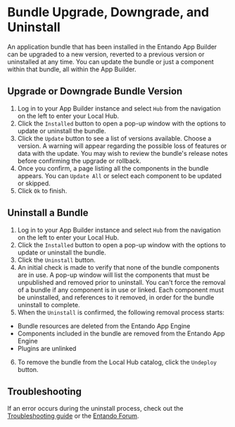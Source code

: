 # Bundle Upgrade, Downgrade, and Uninstall
An application bundle that has been installed in the Entando App Builder can be upgraded to a new version, reverted to a previous version or uninstalled at any time. You can update the bundle or just a component within that bundle, all within the App Builder. 

## Upgrade or Downgrade Bundle Version

1. Log in to your App Builder instance and select `Hub` from the navigation on the left to enter your Local Hub.
2. Click the `Installed` button to open a pop-up window with the options to update or uninstall the bundle. 
3. Click the `Update` button to see a list of versions available. Choose a version. A warning will appear regarding the possible loss of features or data with the update. You may wish to review the bundle's release notes before confirming the upgrade or rollback. 
4. Once you confirm, a page listing all the components in the bundle appears. You can `Update All` or select each component to be updated or skipped. 
5. Click `Ok` to finish. 

## Uninstall a Bundle
1. Log in to your App Builder instance and select `Hub` from the navigation on the left to enter your Local Hub.
2. Click the `Installed` button to open a pop-up window with the options to update or uninstall the bundle.
3. Click the `Uninstall` button.
4. An initial check is made to verify that none of the bundle components are in use. A pop-up window will list the components that must be unpublished and removed prior to uninstall. You can't force the removal of a bundle if any component is in use or linked. Each component must be uninstalled, and references to it removed, in order for the bundle uninstall to complete.
5. When the `Uninstall` is confirmed, the following removal process starts:
- Bundle resources are deleted from the Entando App Engine
- Components included in the bundle are removed from the Entando App Engine
- Plugins are unlinked
6. To remove the bundle from the Local Hub catalog, click the `Undeploy` button.

## Troubleshooting
If an error occurs during the uninstall process, check out the [Troubleshooting guide](./troubleshooting-guide.md) or the [Entando Forum](https://forum.entando.org).



